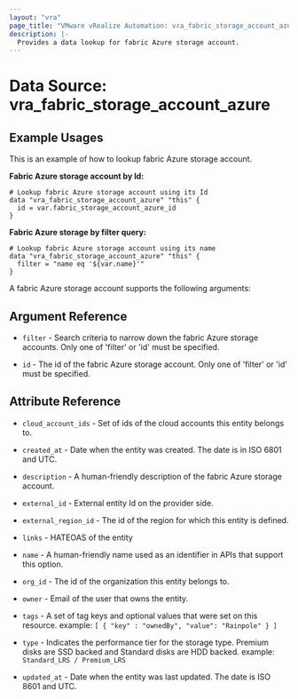 ```yaml
---
layout: "vra"
page_title: "VMware vRealize Automation: vra_fabric_storage_account_azure"
description: |-
  Provides a data lookup for fabric Azure storage account.
---
```


# Data Source: vra_fabric_storage_account_azure
## Example Usages
This is an example of how to lookup fabric Azure storage account.

**Fabric Azure storage account by Id:**

```hcl
# Lookup fabric Azure storage account using its Id
data "vra_fabric_storage_account_azure" "this" {
  id = var.fabric_storage_account_azure_id
}
```

**Fabric Azure storage by filter query:**

```hcl
# Lookup fabric Azure storage account using its name
data "vra_fabric_storage_account_azure" "this" {
  filter = "name eq '${var.name}'"
}
```

A fabric Azure storage account supports the following arguments:

## Argument Reference
* `filter` - Search criteria to narrow down the fabric Azure storage accounts. Only one of 'filter' or 'id' must be specified.

* `id` - The id of the fabric Azure storage account. Only one of 'filter' or 'id' must be specified.

## Attribute Reference
* `cloud_account_ids` - Set of ids of the cloud accounts this entity belongs to.

* `created_at` - Date when the entity was created. The date is in ISO 6801 and UTC.

* `description` - A human-friendly description of the fabric Azure storage account.

* `external_id` - External entity Id on the provider side.

* `external_region_id` - The id of the region for which this entity is defined.

* `links` - HATEOAS of the entity

* `name` - A human-friendly name used as an identifier in APIs that support this option.

* `org_id` - The id of the organization this entity belongs to.

* `owner` - Email of the user that owns the entity.

* `tags` -  A set of tag keys and optional values that were set on this resource.
                       example: `[ { "key" : "ownedBy", "value": "Rainpole" } ]`

* `type` -  Indicates the performance tier for the storage type. Premium disks are SSD backed and Standard disks are HDD backed. example: `Standard_LRS / Premium_LRS`

* `updated_at` - Date when the entity was last updated. The date is ISO 8601 and UTC.
